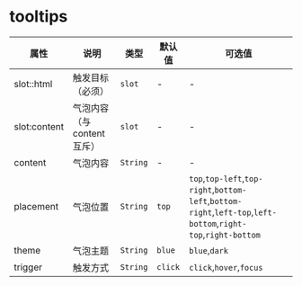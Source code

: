 # tooltips

<template>
    <coding
        :code="code1"
        title="简单tooltips"
        content="最简单的tooltips，只有一个content"
    >
        <y-tooltips content="我是一个tooltips">
            <y-button slot="html">最简单的tooltips</y-button>
        </y-tooltips>
    </coding>
    <coding
        :code="code2"
        title="slot:html"
        content="也可以使用slot:html来自定义气泡内容"
    >
        <y-tooltips>
            <y-button slot="html">blue</y-button>
            <template slot="content">
                <ul>
                    <li>safasdf</li>
                    <li>safasdf</li>
                    <li>safasdf</li>
                </ul>
            </template>
        </y-tooltips>
    </coding>
    <coding
        :code="code3"
        title="皮肤"
        content="有三款皮肤可选blue,dark,white，默认blue."
    >
        <y-tooltips content="我是一个tooltips">
            <y-button slot="html">蓝色</y-button>
        </y-tooltips>
        <y-tooltips content="我是一个tooltips" theme="dark">
            <y-button slot="html">黑色</y-button>
        </y-tooltips>
        <y-tooltips content="我是一个tooltips" theme="white">
            <y-button slot="html">白色</y-button>
        </y-tooltips>
    </coding>
    <coding
        :code="code4"
        title="触发方式"
        content="三种触发方式hover,click,focus，默认click"
    >
        <y-tooltips content="我是一个tooltips" trigger="hover">
            <y-button slot="html">hover</y-button>
        </y-tooltips>
        <y-tooltips content="我是一个tooltips" trigger="click">
            <y-button slot="html">click</y-button>
        </y-tooltips>
        <y-tooltips content="我是一个tooltips" trigger="focus">
            <input type="text" name="" slot="html">
        </y-tooltips>
    </coding>
    <coding
        :code="code5"
        title="给tooltips绑定一个v-model"
        content="可以给tooltips绑定一个v-model来控制tooltips的隐藏显示。"
    >
        <y-tooltips trigger="hover" v-model="datas">
            <y-button slot="html">hover</y-button>
            <template slot="content">
                <p>小小tooltips   <a @click="datas=false">关闭</a></p>
            </template>
        </y-tooltips>
    </coding>
    <coding
        title="给tooltips绑定一个v-model"
        content="可以给tooltips绑定一个v-model来控制tooltips的隐藏显示。"
    >
        <div class="top toots" style="margin-left: 56px;">
            <y-tooltips trigger="hover" content="sfasfasdf" placement="top">
                <y-button slot="html">T</y-button>
            </y-tooltips>
            <y-tooltips trigger="hover" content="sfasfasdf" placement="top-left">
                <y-button slot="html">TL</y-button>
            </y-tooltips>
            <y-tooltips trigger="hover" content="sfasfasdf" placement="top-right">
                <y-button slot="html">TR</y-button>
            </y-tooltips>
        </div>
        <div class="left toots" style="width: 56px;float: left;">
            <y-tooltips trigger="hover" content="sfasfasdf" placement="left">
                <y-button slot="html">L</y-button>
            </y-tooltips>
            <y-tooltips trigger="hover" content="sfasfasdf" placement="left-top">
                <y-button slot="html">LT</y-button>
            </y-tooltips>
            <y-tooltips trigger="hover" content="sfasfasdf" placement="left-bottom">
                <y-button slot="html">LB</y-button>
            </y-tooltips>
        </div>
        <div class="right toots" style="width: 56px; margin-left: 230px;">
            <y-tooltips trigger="hover" content="sfasfasdf" placement="right">
                <y-button slot="html">R</y-button>
            </y-tooltips>
            <y-tooltips trigger="hover" content="sfasfasdf" placement="right-top">
                <y-button slot="html">RT</y-button>
            </y-tooltips>
            <y-tooltips trigger="hover" content="sfasfasdf" placement="right-bottom">
                <y-button slot="html">RB</y-button>
            </y-tooltips>
        </div>
        <div class="bottom toots" style="margin-left: 56px;">
            <y-tooltips trigger="hover" content="sfasfasdf" placement="bottom">
                <y-button slot="html">B</y-button>
            </y-tooltips>
            <y-tooltips trigger="hover" content="sfasfasdf" placement="bottom-left">
                <y-button slot="html">BL</y-button>
            </y-tooltips>
            <y-tooltips trigger="hover" content="sfasfasdf" placement="bottom-right">
                <y-button slot="html">BR</y-button>
            </y-tooltips>
        </div>
    </coding>
</template>
<style lang="less">
.toots {
    .y-btn {
        width: 52px;
        margin-bottom: 6px;
    }
}
</style>
<script>
export default {
    data(){
        return {
            code1:
`<y-tooltips content="我是一个tooltips">
    <y-button slot="html">最简单的tooltips</y-button>
</y-tooltips>
`,
            code2:
`<y-tooltips>
    <y-button slot="html">blue</y-button>
    <template slot="content">
        <ul>
            <li>safasdf</li>
            <li>safasdf</li>
            <li>safasdf</li>
        </ul>
    </template>
</y-tooltips>`,
            code3:
`<y-tooltips content="我是一个tooltips">
    <y-button slot="html">蓝色</y-button>
</y-tooltips>
<y-tooltips content="我是一个tooltips" theme="dark">
    <y-button slot="html">黑色</y-button>
</y-tooltips>
<y-tooltips content="我是一个tooltips" theme="white">
    <y-button slot="html">白色</y-button>
</y-tooltips>`,
            code4:
`<y-tooltips content="我是一个tooltips" trigger="hover">
    <y-button slot="html">hover</y-button>
</y-tooltips>
<y-tooltips content="我是一个tooltips" trigger="click">
    <y-button slot="html">click</y-button>
</y-tooltips>
<y-tooltips content="我是一个tooltips" trigger="focus">
    <input type="text" name="" slot="html">
</y-tooltips>
`,
            code5:
`<y-tooltips trigger="hover" v-model="datas">
    <y-button slot="html">hover</y-button>
    <template slot="content">
        <p>小小tooltips   <a @click="datas=false">关闭</a></p>
    </template>
</y-tooltips>
export default {
    data(){
        datas:true
    }
}
`,
            datas:false
        }
    }
}
</script>






| 属性         | 说明                      | 类型     | 默认值  | 可选值                                                                                                        |
| ---------    | ----------------          | -------- | ------- | -------------------                                                                                           |
| slot::html    | 触发目标（必须）          | `slot`   | -       | -                                                                                                             |
| slot:content | 气泡内容（与content互斥） | `slot`   | -       | -                                                                                                             |
| content      | 气泡内容                  | `String` | -       | -                                                                                                             |
| placement    | 气泡位置                  | `String` | `top`   | `top`,`top-left`,`top-right`,`bottom-left`,`bottom-right`,`left-top`,`left-bottom`,`right-top`,`right-bottom` |
| theme        | 气泡主题                  | `String` | `blue`  | `blue`,`dark`                                                                                                 |
| trigger      | 触发方式                  | `String` | `click` | `click`,`hover`,`focus`                                                                                       |
